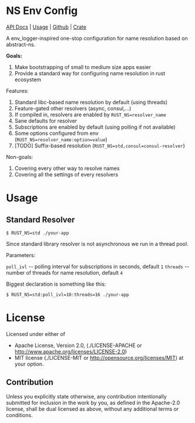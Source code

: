 NS Env Config
=============

[API Docs](https://docs.rs/ns-env-config) |
[Usage](https://github.com/tailhook/ns-env-config#usage) |
[Github](https://github.com/tailhook/ns-env-config) |
[Crate](https://crates.io/crates/ns-env-config)

A env_logger-inspired one-stop configuration for name resolution based
on abstract-ns.

**Goals:**

1. Make bootstrapping of small to medium size apps easier
2. Provide a standard way for configuring name resolution in rust ecosystem

Features:

1. Standard libc-based name resolution by default (using threads)
2. Feature-gated other resolvers (async, consul,...)
3. If compiled in, resolvers are enabled by `RUST_NS=resolver_name`
4. Sane defaults for resolver
5. Subscriptions are enabled by default (using polling if not available)
6. Some options configured from env (`RUST_NS=resolver_name:option=value`)
7. [TODO] Suffix-based resolution (`RUST_NS=std,consul=consul-resolver`)

Non-goals:

1. Covering every other way to resolve names
2. Covering all the settings of every resolvers


Usage
=====

Standard Resolver
-----------------

```shell
$ RUST_NS=std ./your-app
```

Since standard library resolver is not asynchronous we run in a thread pool.

Parameters:

`poll_ivl` -- polling interval for subscriptions in seconds, default `1`
`threads` -- number of threads for name resolution, default `4`

Biggest declaration is something like this:

```shell
$ RUST_NS=std:poll_ivl=10:threads=16 ./your-app
```


License
=======

Licensed under either of

* Apache License, Version 2.0,
  (./LICENSE-APACHE or http://www.apache.org/licenses/LICENSE-2.0)
* MIT license (./LICENSE-MIT or http://opensource.org/licenses/MIT)
  at your option.

Contribution
------------

Unless you explicitly state otherwise, any contribution intentionally
submitted for inclusion in the work by you, as defined in the Apache-2.0
license, shall be dual licensed as above, without any additional terms or
conditions.

